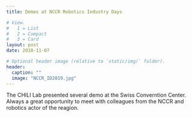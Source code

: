 ```yaml
---
title: Demos at NCCR Robotics Industry Days

# View.
#   1 = List
#   2 = Compact
#   3 = Card
layout: post
date: 2018-11-07

# Optional header image (relative to `static/img/` folder).
header:
  caption: ""
  image: "NCCR_ID2019.jpg"
---
```

The CHILI Lab presented several demo at the Swiss Converntion Center. 
Always a great opportunity to meet with colleagues from the NCCR and robotics actor of the reagion.

